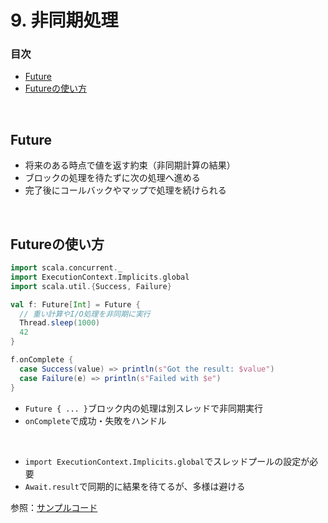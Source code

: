 # 9. 非同期処理

### 目次

- [Future](#future)
- [Futureの使い方](#futureの使い方)

<br>

## Future

- 将来のある時点で値を返す約束（非同期計算の結果）
- ブロックの処理を待たずに次の処理へ進める
- 完了後にコールバックやマップで処理を続けられる

<br>

## Futureの使い方

```scala
import scala.concurrent._
import ExecutionContext.Implicits.global
import scala.util.{Success, Failure}

val f: Future[Int] = Future {
  // 重い計算やI/O処理を非同期に実行
  Thread.sleep(1000)
  42
}

f.onComplete {
  case Success(value) => println(s"Got the result: $value")
  case Failure(e) => println(s"Failed with $e")
}
```

- `Future { ... }`ブロック内の処理は別スレッドで非同期実行
- `onComplete`で成功・失敗をハンドル

<br>

- `import ExecutionContext.Implicits.global`でスレッドプールの設定が必要
- `Await.result`で同期的に結果を待てるが、多様は避ける  

参照：[サンプルコード](00_sample_codes.md#9-非同期処理)